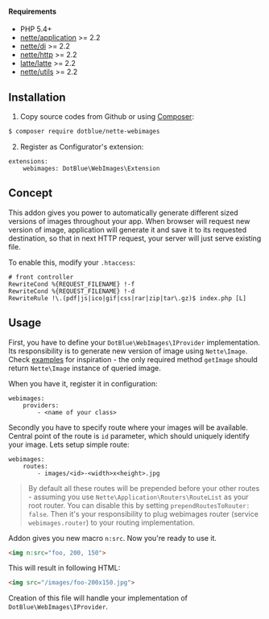 #### Requirements

- PHP 5.4+
- [nette/application](https://github.com/nette/application) >= 2.2
- [nette/di](https://github.com/nette/di) >= 2.2
- [nette/http](https://github.com/nette/http) >= 2.2
- [latte/latte](https://github.com/nette/latte) >= 2.2
- [nette/utils](https://github.com/nette/utils) >= 2.2

## Installation

1) Copy source codes from Github or using [Composer](http://getcomposer.org/):
```sh
$ composer require dotblue/nette-webimages
```

2) Register as Configurator's extension:
```
extensions:
	webimages: DotBlue\WebImages\Extension
```

## Concept

This addon gives you power to automatically generate different sized versions of images throughout your app. When browser will request new version of image, application will generate it and save it to its requested destination, so that in next HTTP request, your server will just serve existing file.

To enable this, modify your `.htaccess`:

```
# front controller
RewriteCond %{REQUEST_FILENAME} !-f
RewriteCond %{REQUEST_FILENAME} !-d
RewriteRule !\.(pdf|js|ico|gif|css|rar|zip|tar\.gz)$ index.php [L]
```

## Usage

First, you have to define your `DotBlue\WebImages\IProvider` implementation. Its responsibility is to generate new version of image using `Nette\Image`. Check [examples](examples) for inspiration - the only required method `getImage` should return `Nette\Image` instance of queried image.

When you have it, register it in configuration:

```
webimages:
	providers:
		- <name of your class>
```

Secondly you have to specify route where your images will be available. Central point of the route is `id` parameter, which should uniquely identify your image. Lets setup simple route:

```
webimages:
	routes:
		- images/<id>-<width>x<height>.jpg
```

> By default all these routes will be prepended before your other routes - assuming you use `Nette\Application\Routers\RouteList` as your root router. You can disable this by setting `prependRoutesToRouter: false`. Then it's your responsibility to plug webimages router (service `webimages.router`) to your routing implementation.

Addon gives you new macro `n:src`. Now you're ready to use it.

```html
<img n:src="foo, 200, 150">
```

This will result in following HTML:

```html
<img src="/images/foo-200x150.jpg">
```

Creation of this file will handle your implementation of `DotBlue\WebImages\IProvider`.
